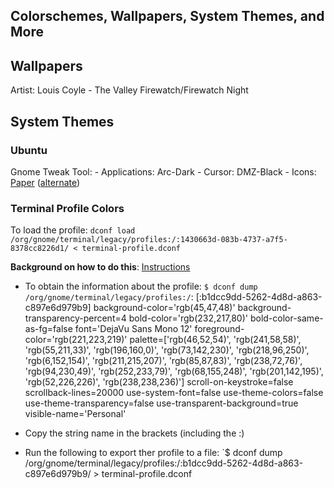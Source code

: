 ## Colorschemes, Wallpapers, System Themes, and More

## Wallpapers
Artist: Louis Coyle
	- The Valley
Firewatch/Firewatch Night

## System Themes

### Ubuntu
Gnome Tweak Tool:
	- Applications: Arc-Dark
	- Cursor: DMZ-Black
	- Icons: [Paper](https://snwh.org/paper) ([alternate](https://github.com/snwh/paper-icon-theme))


### Terminal Profile Colors
To load the profile:
`dconf load /org/gnome/terminal/legacy/profiles:/:1430663d-083b-4737-a7f5-8378cc8226d1/ < terminal-profile.dconf`

**Background on how to do this**:
[Instructions](https://gist.github.com/reavon/0bbe99150810baa5623e5f601aa93afc)
- To obtain the information about the profile:
`$ dconf dump /org/gnome/terminal/legacy/profiles:/`:
	[:b1dcc9dd-5262-4d8d-a863-c897e6d979b9]
	background-color='rgb(45,47,48)'
	background-transparency-percent=4
	bold-color='rgb(232,217,80)'
	bold-color-same-as-fg=false
	font='DejaVu Sans Mono 12'
	foreground-color='rgb(221,223,219)'
	palette=['rgb(46,52,54)', 'rgb(241,58,58)', 'rgb(55,211,33)', 'rgb(196,160,0)', 'rgb(73,142,230)', 'rgb(218,96,250)', 'rgb(6,152,154)', 'rgb(211,215,207)', 'rgb(85,87,83)', 'rgb(238,72,76)', 'rgb(94,230,49)', 'rgb(252,233,79)', 'rgb(68,155,248)', 'rgb(201,142,195)', 'rgb(52,226,226)', 'rgb(238,238,236)']
	scroll-on-keystroke=false
	scrollback-lines=20000
	use-system-font=false
	use-theme-colors=false
	use-theme-transparency=false
	use-transparent-background=true
	visible-name='Personal'

- Copy the string name in the brackets (including the :)
- Run the following to export ther profile to a file:
`$ dconf dump /org/gnome/terminal/legacy/profiles:/:b1dcc9dd-5262-4d8d-a863-c897e6d979b9/ > terminal-profile.dconf


